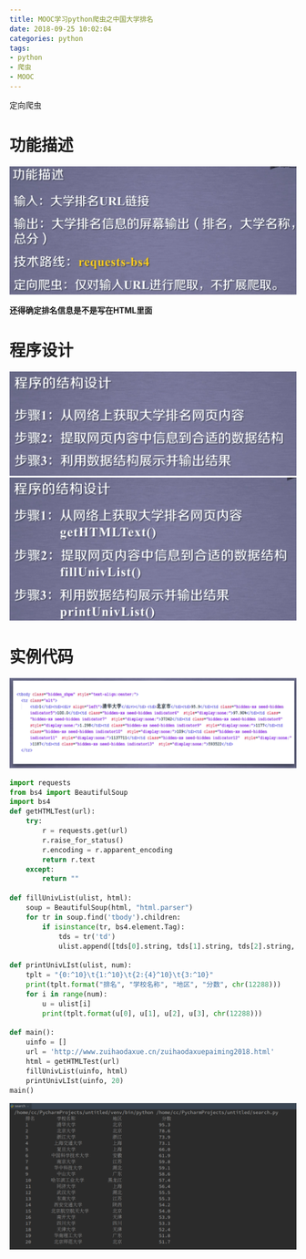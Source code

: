```yaml
---
title: MOOC学习python爬虫之中国大学排名
date: 2018-09-25 10:02:04
categories: python
tags: 
- python
- 爬虫
- MOOC
---
```


定向爬虫

<!-- more -->

# 功能描述

<img src="https://raw.githubusercontent.com/GreenHatHG/blog_image/master/python-%E7%88%AC%E5%8F%96%E4%B8%AD%E5%9B%BD%E5%A4%A7%E5%AD%A6.png">

**还得确定排名信息是不是写在HTML里面**

# 程序设计

<img src="https://raw.githubusercontent.com/GreenHatHG/blog_image/master/python-%E7%88%AC%E5%8F%96%E4%B8%AD%E5%9B%BD%E5%A4%A7%E5%AD%A62.png">

<img src="https://raw.githubusercontent.com/GreenHatHG/blog_image/master/python-%E7%88%AC%E5%8F%96%E4%B8%AD%E5%9B%BD%E5%A4%A7%E5%AD%A63.png">

# 实例代码

<img src="https://raw.githubusercontent.com/GreenHatHG/blog_image/master/python-%E7%88%AC%E5%8F%96%E4%B8%AD%E5%9B%BD%E5%A4%A7%E5%AD%A64.png">

```python
import requests
from bs4 import BeautifulSoup
import bs4
def getHTMLTest(url):
    try:
        r = requests.get(url)
        r.raise_for_status()
        r.encoding = r.apparent_encoding
        return r.text
    except:
        return ""

def fillUnivList(ulist, html):
    soup = BeautifulSoup(html, "html.parser")
    for tr in soup.find('tbody').children:
        if isinstance(tr, bs4.element.Tag):
            tds = tr('td')
            ulist.append([tds[0].string, tds[1].string, tds[2].string, tds[3].string])

def printUnivLIst(ulist, num):
    tplt = "{0:^10}\t{1:^10}\t{2:{4}^10}\t{3:^10}"
    print(tplt.format("排名", "学校名称", "地区", "分数", chr(12288)))
    for i in range(num):
        u = ulist[i]
        print(tplt.format(u[0], u[1], u[2], u[3], chr(12288)))

def main():
    uinfo = []
    url = 'http://www.zuihaodaxue.cn/zuihaodaxuepaiming2018.html'
    html = getHTMLTest(url)
    fillUnivList(uinfo, html)
    printUnivLIst(uinfo, 20)
main()
```

<img src="https://raw.githubusercontent.com/GreenHatHG/blog_image/master/python-%E7%88%AC%E5%8F%96%E4%B8%AD%E5%9B%BD%E5%A4%A7%E5%AD%A65.png">



